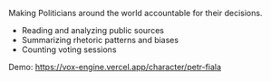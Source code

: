 Making Politicians around the world accountable for their decisions.

- Reading and analyzing public sources
- Summarizing rhetoric patterns and biases
- Counting voting sessions

Demo: https://vox-engine.vercel.app/character/petr-fiala
